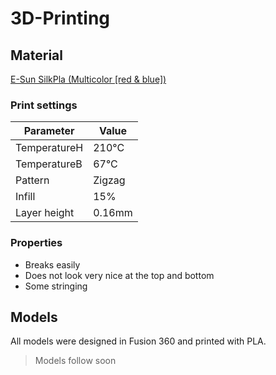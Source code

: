 # 3D-Printing

## Material

[E-Sun SilkPla (Multicolor [red & blue])](https://www.amazon.de/eSUN-Filament-Zweifarbiger-Drucker-Ma%C3%9Fgenauigkeit/dp/B0B1D697RR/)

### Print settings

**Parameter**   | **Value**
---             |---
TemperatureH    | 210°C
TemperatureB    | 67°C
Pattern         | Zigzag
Infill          | 15%
Layer height      | 0.16mm

### Properties

* Breaks easily
* Does not look very nice at the top and bottom
* Some stringing

## Models

All models were designed in Fusion 360 and printed with PLA.
>Models follow soon
